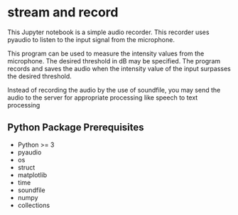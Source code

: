 # stream and record

This Jupyter notebook is a simple audio recorder. This recorder uses pyaudio to listen to the input signal from the microphone. 

This program can be used to measure the intensity values from the microphone. The desired threshold in dB may be specified. The program records and saves the audio when the intensity value of the input surpasses the desired threshold. 

Instead of recording the audio by the use of soundfile, you may send the audio to the server for appropriate processing like speech to text processing


## Python Package Prerequisites
- Python >= 3
- pyaudio
- os
- struct
- matplotlib
- time
- soundfile
- numpy
- collections
